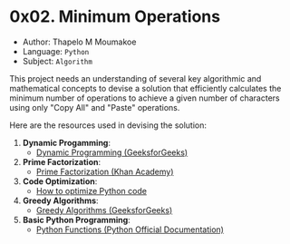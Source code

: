 # 0x02. Minimum Operations

- Author: Thapelo M Moumakoe
- Language: `Python`
- Subject: `Algorithm`

This project needs an understanding of several key algorithmic and mathematical concepts to devise a solution that efficiently calculates the minimum number of operations to achieve a given number of characters using only "Copy All" and "Paste" operations.

Here are the resources used in devising the solution:

1. **Dynamic Progamming**:
	- [Dynamic Programming (GeeksforGeeks)](https://www.geeksforgeeks.org/dynamic-programming/)
2. **Prime Factorization**:
	- [Prime Factorization (Khan Academy)](https://www.khanacademy.org/math/pre-algebra/pre-algebra-factors-multiples/pre-algebra-prime-factorization-prealg/v/prime-factorization)
3. **Code Optimization**:
	- [How to optimize Python code](https://stackify.com/how-to-optimize-python-code/)
4. **Greedy Algorithms**:
	- [Greedy Algorithms (GeeksforGeeks)](https://www.geeksforgeeks.org/greedy-algorithms/)
5. **Basic Python Programming**:
	- [Python Functions (Python Official Documentation)](https://docs.python.org/3/tutorial/controlflow.html#defining-functions)
